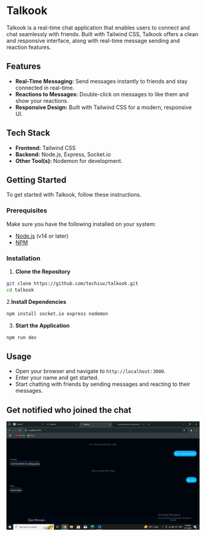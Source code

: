 # Talkook

Talkook is a real-time chat application that enables users to connect and chat seamlessly with friends. Built with Tailwind CSS, Talkook offers a clean and responsive interface, along with real-time message sending and reaction features.

## Features

- **Real-Time Messaging:** Send messages instantly to friends and stay connected in real-time.
- **Reactions to Messages:** Double-click on messages to like them and show your reactions.
- **Responsive Design:** Built with Tailwind CSS for a modern, responsive UI.

## Tech Stack

- **Frontend:** Tailwind CSS
- **Backend:** Node.js, Express, Socket.io
- **Other Tool(s):** Nodemon for development.

## Getting Started

To get started with Talkook, follow these instructions.

### Prerequisites

Make sure you have the following installed on your system:

- [Node.js](https://nodejs.org/) (v14 or later)
- [NPM](https://www.npmjs.com/)

### Installation

1. **Clone the Repository**
```bash
git clone https://github.com/techiuv/talkook.git
cd talkook
```

2.**Install Dependencies**
```bash
npm install socket.io express nodemon
```
3. **Start the Application**
```bash
npm run dev
```

## Usage
- Open your browser and navigate to `http://localhost:3000`.
- Enter your name and get started.
- Start chatting with friends by sending messages and reacting to their messages.

## Get notified who joined the chat
<img src="public/assets/img/Screenshot (20).png">
